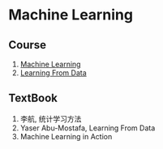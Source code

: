# Machine Learning

## Course
1. [Machine Learning](http://speech.ee.ntu.edu.tw/~tlkagk/courses_ML17.html)
2. [Learning From Data](https://work.caltech.edu/lectures.html)

## TextBook
1. 李航, 统计学习方法
2. Yaser Abu-Mostafa, Learning From Data
3. Machine Learning in Action
